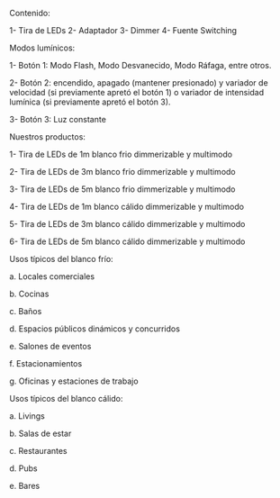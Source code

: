 Contenido:

1- Tira de LEDs
2- Adaptador
3- Dimmer
4- Fuente Switching

Modos lumínicos:

1- Botón 1: Modo Flash, Modo Desvanecido, Modo Ráfaga, entre otros.

2- Botón 2: encendido, apagado (mantener presionado) y variador de velocidad (si previamente apretó el botón 1) o variador de intensidad lumínica (si previamente apretó el botón 3).

3- Botón 3: Luz constante

Nuestros productos:

1- Tira de LEDs de 1m blanco frio dimmerizable y multimodo

2- Tira de LEDs de 3m blanco frio dimmerizable y multimodo

3- Tira de LEDs de 5m blanco frio dimmerizable y multimodo

4- Tira de LEDs de 1m blanco cálido dimmerizable y multimodo

5- Tira de LEDs de 3m blanco cálido dimmerizable y multimodo

6- Tira de LEDs de 5m blanco cálido dimmerizable y multimodo

Usos típicos del blanco frío:

a. Locales comerciales

b. Cocinas

c. Baños

d. Espacios públicos dinámicos y concurridos

e. Salones de eventos

f. Estacionamientos

g. Oficinas y estaciones de trabajo

Usos típicos del blanco cálido:

a. Livings

b. Salas de estar

c. Restaurantes

d. Pubs

e. Bares
